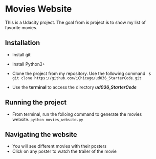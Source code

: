 # Movies Website
This is a Udacity project. The goal from is project is to show my list of favorite movies. 

## Installation
* Install git
* Install Python3+ 
* Clone the project from my repository. Use the following command
``` $ git clone https://github.com/iChicago/ud036_StarterCode.git```

* Use the **terminal** to access the directory ***ud036_StarterCode***
## Running the project
* From terminal, run the folloing command to generate the movies website. 
``` python movies_website.py ```
## Navigating the website
* You will see different movies with their posters
* Click on any poster to watch the trailer of the movie